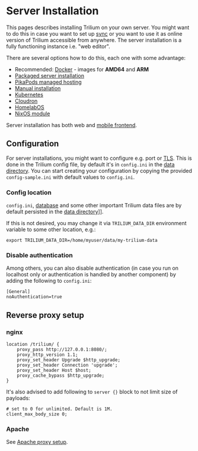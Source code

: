 # Server Installation
This pages describes installing Trilium on your own server. You might want to do this in case you want to set up [sync](synchronization.md) or you want to use it as online version of Trilium accessible from anywhere. The server installation is a fully functioning instance i.e. "web editor".

There are several options how to do this, each one with some advantage:

*   Recommended: [Docker](docker-server-installation.md) - images for **AMD64** and **ARM**
*   [Packaged server installation](packaged-server-installation.md)
*   [PikaPods managed hosting](https://www.pikapods.com/pods?run=trilium-next)
*   [Manual installation](manual-server-installation.md)
*   [Kubernetes](kubernetes-server-installation.md)
*   [Cloudron](https://www.cloudron.io/store/com.github.trilium.cloudronapp.html)
*   [HomelabOS](https://homelabos.com/docs/software/trilium/)
*   [NixOS module](nixos-server-installation.md)

Server installation has both web and [mobile frontend](mobile-frontend.md).

Configuration
-------------

For server installations, you might want to configure e.g. port or [TLS](tls-configuration.md). This is done in the Trilium config file, by default it's in `config.ini` in the [data directory](data-directory.md). You can start creating your configuration by copying the provided `config-sample.ini` with default values to `config.ini`.

### Config location

`config.ini`, [database](database.md) and some other important Trilium data files are by default persisted in the [data directory](data-directory.md)\]\].

If this is not desired, you may change it via `TRILIUM_DATA_DIR` environment variable to some other location, e.g.:

```text-plain
export TRILIUM_DATA_DIR=/home/myuser/data/my-trilium-data
```

### Disable authentication

Among others, you can also disable authentication (in case you run on localhost only or authentication is handled by another component) by adding the following to `config.ini`:

```text-plain
[General]
noAuthentication=true
```

Reverse proxy setup
-------------------

### nginx

```text-plain
location /trilium/ {
    proxy_pass http://127.0.0.1:8080/;
    proxy_http_version 1.1;
    proxy_set_header Upgrade $http_upgrade;
    proxy_set_header Connection 'upgrade';
    proxy_set_header Host $host;
    proxy_cache_bypass $http_upgrade;
}
```

It's also advised to add following to `server {}` block to not limit size of payloads:

```text-plain
# set to 0 for unlimited. Default is 1M.
client_max_body_size 0;
```

### Apache

See [Apache proxy setup](apache-proxy-setup.md).

